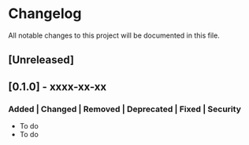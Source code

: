 # Changelog

All notable changes to this project will be documented in this file.

## [Unreleased]

## [0.1.0] - xxxx-xx-xx

### Added | Changed | Removed | Deprecated | Fixed | Security

- To do
- To do
